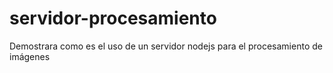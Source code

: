 # servidor-procesamiento
Demostrara como es el uso de un servidor nodejs para el procesamiento de imágenes
